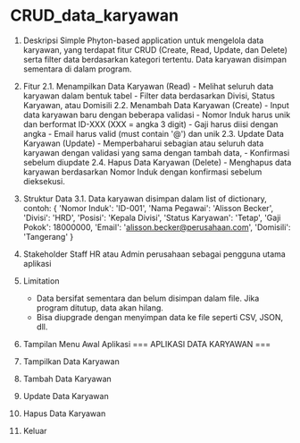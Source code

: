 # CRUD_data_karyawan
1. Deskripsi
   Simple Phyton-based application untuk mengelola data karyawan, yang terdapat fitur CRUD (Create, Read, Update, dan Delete)      serta filter data berdasarkan kategori tertentu. Data karyawan disimpan sementara di dalam program.
    
2. Fitur
   2.1. Menampilkan Data Karyawan (Read)
         - Melihat seluruh data karyawan dalam bentuk tabel
         - Filter data berdasarkan Divisi, Status Karyawan, atau Domisili
   2.2. Menambah Data Karyawan (Create)
         - Input data karyawan baru dengan beberapa validasi
         - Nomor Induk harus unik dan berformat ID-XXX (XXX = angka 3 digit)
         - Gaji harus diisi dengan angka
         - Email harus valid (must contain '@') dan unik
   2.3. Update Data Karyawan (Update)
         - Memperbaharui sebagian atau seluruh data karyawan dengan validasi yang sama dengan tambah data,
         - Konfirmasi sebelum diupdate
   2.4. Hapus Data Karyawan (Delete)
         - Menghapus data karyawan berdasarkan Nomor Induk dengan konfirmasi sebelum dieksekusi.
   
3. Struktur Data
    3.1. Data karyawan disimpan dalam list of dictionary, contoh:
       {
        'Nomor Induk': 'ID-001',
        'Nama Pegawai': 'Alisson Becker',
        'Divisi': 'HRD',
        'Posisi': 'Kepala Divisi',
        'Status Karyawan': 'Tetap',
        'Gaji Pokok': 18000000,
        'Email': 'alisson.becker@perusahaan.com',
        'Domisili': 'Tangerang'
      }

4. Stakeholder
   Staff HR atau Admin perusahaan sebagai pengguna utama aplikasi
   
5. Limitation
   - Data bersifat sementara dan belum disimpan dalam file. Jika program ditutup, data akan hilang.
   - Bisa diupgrade dengan menyimpan data ke file seperti CSV, JSON, dll.

6. Tampilan Menu Awal Aplikasi
     === APLIKASI DATA KARYAWAN ===
  1. Tampilkan Data Karyawan
  2. Tambah Data Karyawan
  3. Update Data Karyawan
  4. Hapus Data Karyawan
  5. Keluar

